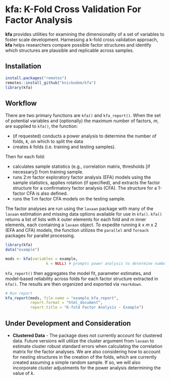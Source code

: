 
# kfa: K-Fold Cross Validation For Factor Analysis

**kfa** provides utilities for examining the dimensionality of a set of
variables to foster scale development. Harnessing a k-fold cross
validation approach, **kfa** helps researchers compare possible factor
structures and identify which structures are plausible and replicable
across samples.

## Installation

``` r
install.packages("remotes")
remotes::install_github("knickodem/kfa")
library(kfa)
```

## Workflow

There are two primary functions are `kfa()` and `kfa_report()`. When the
set of potential variables and (optionally) the maximum number of
factors, *m*, are supplied to `kfa()`, the function:

  - (if requested) conducts a power analysis to determine the number of
    folds, *k*, on which to split the data
  - creates *k* folds (i.e. training and testing samples).

Then for each fold:

  - calculates sample statistics (e.g., correlation matrix, thresholds
    \[if necessary\]) from training sample.
  - runs 2:*m* factor exploratory factor analysis (EFA) models using the
    sample statistics, applies rotation (if specified), and extracts the
    factor structure for a confirmatory factor analysis (CFA). The
    structure for a 1-factor CFA is also defined.
  - runs the 1:*m* factor CFA models on the testing sample.

The factor analyses are run using the `lavaan` package with many of the
`lavaan` estimation and missing data options available for use in
`kfa()`. `kfa()` returns a list of lists with *k* outer elements for
each fold and *m* inner elements, each containing a `lavaan` object. To
expedite running *k* x *m* x 2 (EFA and CFA) models, the function
utilizes the `parallel` and `foreach` packages for parallel processing.

``` r
library(kfa)
data("example")

mods <- kfa(variables = example,
                  k = NULL) # prompts power analysis to determine number of folds
```

`kfa_report()` then aggregates the model fit, parameter estimates, and
model-based reliability across folds for each factor structure extracted
in `kfa()`. The results are then organized and exported via `rmarkdown`.

``` r
# Run report
kfa_report(mods, file.name = "example_kfa_report",
           report.format = "html_document",
           report.title = "K-fold Factor Analysis - Example")
```

## Under Development and Consideration

  - **Clustered Data** - The package does not currently account for
    clustered data. Future versions will utilize the cluster argument
    from `lavaan` to estimate cluster robust standard errors when
    calculating the correlation matrix for the factor analyses. We are
    also considering how to account for nesting structures in the
    creation of the folds, which are currently created assuming a simple
    random sample. If so, we will also incorporate cluster adjustments
    for the power analysis determining the value of *k*.
